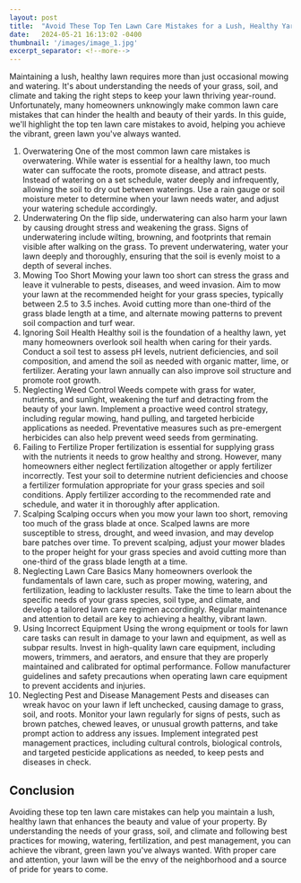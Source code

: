 ```yaml
---
layout: post
title:  "Avoid These Top Ten Lawn Care Mistakes for a Lush, Healthy Yard"
date:   2024-05-21 16:13:02 -0400
thumbnail: '/images/image_1.jpg'
excerpt_separator: <!--more-->
---
```

Maintaining a lush, healthy lawn requires more than just occasional mowing and watering. <!--more-->It's about understanding the needs of your grass, soil, and climate and taking the right steps to keep your lawn thriving year-round. Unfortunately, many homeowners unknowingly make common lawn care mistakes that can hinder the health and beauty of their yards. In this guide, we'll highlight the top ten lawn care mistakes to avoid, helping you achieve the vibrant, green lawn you've always wanted.
1. Overwatering
One of the most common lawn care mistakes is overwatering. While water is essential for a healthy lawn, too much water can suffocate the roots, promote disease, and attract pests. Instead of watering on a set schedule, water deeply and infrequently, allowing the soil to dry out between waterings. Use a rain gauge or soil moisture meter to determine when your lawn needs water, and adjust your watering schedule accordingly.
2. Underwatering
On the flip side, underwatering can also harm your lawn by causing drought stress and weakening the grass. Signs of underwatering include wilting, browning, and footprints that remain visible after walking on the grass. To prevent underwatering, water your lawn deeply and thoroughly, ensuring that the soil is evenly moist to a depth of several inches.
3. Mowing Too Short
Mowing your lawn too short can stress the grass and leave it vulnerable to pests, diseases, and weed invasion. Aim to mow your lawn at the recommended height for your grass species, typically between 2.5 to 3.5 inches. Avoid cutting more than one-third of the grass blade length at a time, and alternate mowing patterns to prevent soil compaction and turf wear.
4. Ignoring Soil Health
Healthy soil is the foundation of a healthy lawn, yet many homeowners overlook soil health when caring for their yards. Conduct a soil test to assess pH levels, nutrient deficiencies, and soil composition, and amend the soil as needed with organic matter, lime, or fertilizer. Aerating your lawn annually can also improve soil structure and promote root growth.
5. Neglecting Weed Control
Weeds compete with grass for water, nutrients, and sunlight, weakening the turf and detracting from the beauty of your lawn. Implement a proactive weed control strategy, including regular mowing, hand pulling, and targeted herbicide applications as needed. Preventative measures such as pre-emergent herbicides can also help prevent weed seeds from germinating.
6. Failing to Fertilize
Proper fertilization is essential for supplying grass with the nutrients it needs to grow healthy and strong. However, many homeowners either neglect fertilization altogether or apply fertilizer incorrectly. Test your soil to determine nutrient deficiencies and choose a fertilizer formulation appropriate for your grass species and soil conditions. Apply fertilizer according to the recommended rate and schedule, and water it in thoroughly after application.
7. Scalping
Scalping occurs when you mow your lawn too short, removing too much of the grass blade at once. Scalped lawns are more susceptible to stress, drought, and weed invasion, and may develop bare patches over time. To prevent scalping, adjust your mower blades to the proper height for your grass species and avoid cutting more than one-third of the grass blade length at a time.
8. Neglecting Lawn Care Basics
Many homeowners overlook the fundamentals of lawn care, such as proper mowing, watering, and fertilization, leading to lackluster results. Take the time to learn about the specific needs of your grass species, soil type, and climate, and develop a tailored lawn care regimen accordingly. Regular maintenance and attention to detail are key to achieving a healthy, vibrant lawn.
9. Using Incorrect Equipment
Using the wrong equipment or tools for lawn care tasks can result in damage to your lawn and equipment, as well as subpar results. Invest in high-quality lawn care equipment, including mowers, trimmers, and aerators, and ensure that they are properly maintained and calibrated for optimal performance. Follow manufacturer guidelines and safety precautions when operating lawn care equipment to prevent accidents and injuries.
10. Neglecting Pest and Disease Management
Pests and diseases can wreak havoc on your lawn if left unchecked, causing damage to grass, soil, and roots. Monitor your lawn regularly for signs of pests, such as brown patches, chewed leaves, or unusual growth patterns, and take prompt action to address any issues. Implement integrated pest management practices, including cultural controls, biological controls, and targeted pesticide applications as needed, to keep pests and diseases in check.

## Conclusion
Avoiding these top ten lawn care mistakes can help you maintain a lush, healthy lawn that enhances the beauty and value of your property. By understanding the needs of your grass, soil, and climate and following best practices for mowing, watering, fertilization, and pest management, you can achieve the vibrant, green lawn you've always wanted. With proper care and attention, your lawn will be the envy of the neighborhood and a source of pride for years to come.
